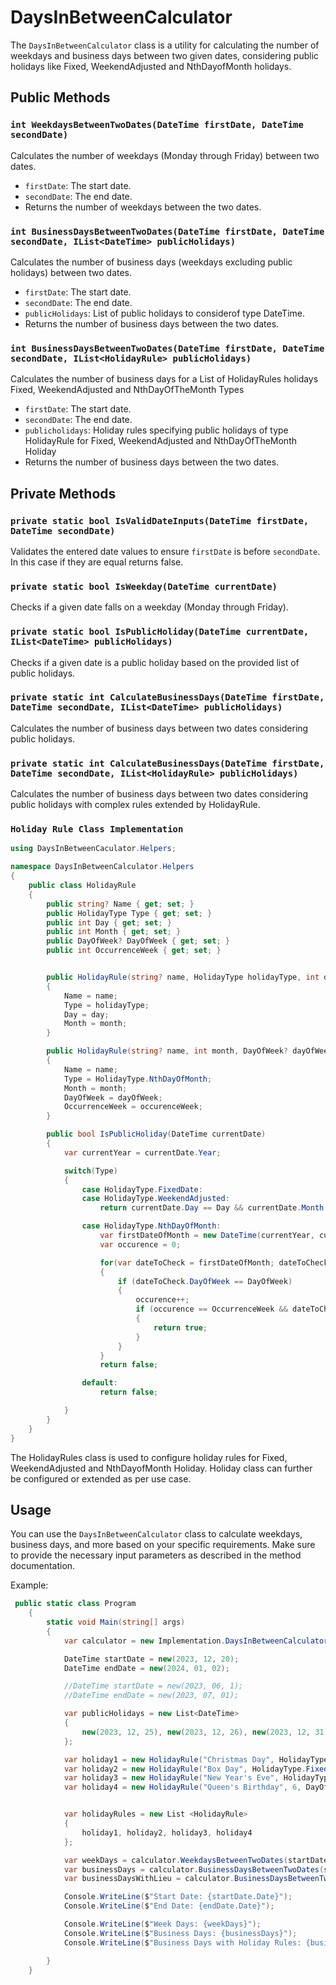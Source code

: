 # DaysInBetweenCalculator

The `DaysInBetweenCalculator` class is a utility for calculating the number of weekdays and business days between two given dates, considering public holidays like Fixed, WeekendAdjusted and NthDayofMonth holidays.

## Public Methods

### `int WeekdaysBetweenTwoDates(DateTime firstDate, DateTime secondDate)`

Calculates the number of weekdays (Monday through Friday) between two dates.

-   `firstDate`: The start date.
-   `secondDate`: The end date.
-   Returns the number of weekdays between the two dates.

### `int BusinessDaysBetweenTwoDates(DateTime firstDate, DateTime secondDate, IList<DateTime> publicHolidays)`

Calculates the number of business days (weekdays excluding public holidays) between two dates.

-   `firstDate`: The start date.
-   `secondDate`: The end date.
-   `publicHolidays`: List of public holidays to considerof type DateTime.
-   Returns the number of business days between the two dates.

### `int BusinessDaysBetweenTwoDates(DateTime firstDate, DateTime secondDate, IList<HolidayRule> publicHolidays)`

Calculates the number of business days for a List of HolidayRules holidays Fixed, WeekendAdjusted and NthDayOfTheMonth Types

-   `firstDate`: The start date.
-   `secondDate`: The end date.
-   `publicholidays`: Holiday rules specifying public holidays of type HolidayRule for Fixed, WeekendAdjusted and NthDayOfTheMonth Holiday
-   Returns the number of business days between the two dates.

## Private Methods

### `private static bool IsValidDateInputs(DateTime firstDate, DateTime secondDate)`

Validates the entered date values to ensure `firstDate` is before `secondDate`. In this case if they are equal returns false.

### `private static bool IsWeekday(DateTime currentDate)`

Checks if a given date falls on a weekday (Monday through Friday).

### `private static bool IsPublicHoliday(DateTime currentDate, IList<DateTime> publicHolidays)`

Checks if a given date is a public holiday based on the provided list of public holidays.

### `private static int CalculateBusinessDays(DateTime firstDate, DateTime secondDate, IList<DateTime> publicHolidays)`

Calculates the number of business days between two dates considering public holidays.

### `private static int CalculateBusinessDays(DateTime firstDate, DateTime secondDate, IList<HolidayRule> publicHolidays)`

Calculates the number of business days between two dates considering public holidays with complex rules extended by HolidayRule.

### `Holiday Rule Class Implementation`

```csharp
using DaysInBetweenCaculator.Helpers;

namespace DaysInBetweenCalculator.Helpers
{
    public class HolidayRule
    {
        public string? Name { get; set; }
        public HolidayType Type { get; set; }
        public int Day { get; set; }
        public int Month { get; set; }
        public DayOfWeek? DayOfWeek { get; set; }
        public int OccurrenceWeek { get; set; }


        public HolidayRule(string? name, HolidayType holidayType, int day, int month)
        {
            Name = name;
            Type = holidayType;
            Day = day;
            Month = month;
        }

        public HolidayRule(string? name, int month, DayOfWeek? dayOfWeek, int occurenceWeek)
        {
            Name = name;
            Type = HolidayType.NthDayOfMonth;
            Month = month;
            DayOfWeek = dayOfWeek;
            OccurrenceWeek = occurenceWeek;
        }

        public bool IsPublicHoliday(DateTime currentDate)
        {
            var currentYear = currentDate.Year;

            switch(Type)
            {
                case HolidayType.FixedDate:
                case HolidayType.WeekendAdjusted:
                    return currentDate.Day == Day && currentDate.Month == Month;

                case HolidayType.NthDayOfMonth:
                    var firstDateOfMonth = new DateTime(currentYear, currentDate.Month, 1);
                    var occurence = 0;

                    for(var dateToCheck = firstDateOfMonth; dateToCheck.Month == Month; dateToCheck = dateToCheck.AddDays(1))
                    {
                        if (dateToCheck.DayOfWeek == DayOfWeek)
                        {
                            occurence++;
                            if (occurence == OccurrenceWeek && dateToCheck.Day == currentDate.Day)
                            {
                                return true;
                            }
                        }
                    }
                    return false;

                default:
                    return false;

            }
        }
    }
}

```

The HolidayRules class is used to configure holiday rules for Fixed, WeekendAdjusted and NthDayofMonth Holiday. Holiday class can further be configured or extended as per use case.

## Usage

You can use the `DaysInBetweenCalculator` class to calculate weekdays, business days, and more based on your specific requirements. Make sure to provide the necessary input parameters as described in the method documentation.

Example:

```csharp
 public static class Program
    {
        static void Main(string[] args)
        {
            var calculator = new Implementation.DaysInBetweenCalculator();

            DateTime startDate = new(2023, 12, 20);
            DateTime endDate = new(2024, 01, 02);

            //DateTime startDate = new(2023, 06, 1);
            //DateTime endDate = new(2023, 07, 01);

            var publicHolidays = new List<DateTime>
            {
                new(2023, 12, 25), new(2023, 12, 26), new(2023, 12, 31)
            };

            var holiday1 = new HolidayRule("Christmas Day", HolidayType.FixedDate, 25, 12);
            var holiday2 = new HolidayRule("Box Day", HolidayType.FixedDate, 26, 12);
            var holiday3 = new HolidayRule("New Year's Eve", HolidayType.WeekendAdjusted, 31, 12);
            var holiday4 = new HolidayRule("Queen's Birthday", 6, DayOfWeek.Monday, 2);


            var holidayRules = new List <HolidayRule>
            {
                holiday1, holiday2, holiday3, holiday4
            };

            var weekDays = calculator.WeekdaysBetweenTwoDates(startDate, endDate);
            var businessDays = calculator.BusinessDaysBetweenTwoDates(startDate, endDate, publicHolidays);
            var businessDaysWithLieu = calculator.BusinessDaysBetweenTwoDates(startDate, endDate, holidayRules);

            Console.WriteLine($"Start Date: {startDate.Date}");
            Console.WriteLine($"End Date: {endDate.Date}");

            Console.WriteLine($"Week Days: {weekDays}");
            Console.WriteLine($"Business Days: {businessDays}");
            Console.WriteLine($"Business Days with Holiday Rules: {businessDaysWithLieu}");

        }
    }
```
